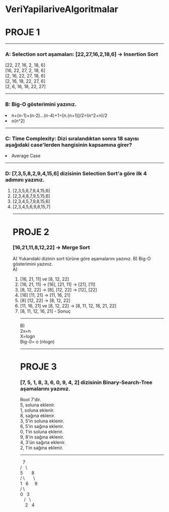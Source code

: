 # VeriYapilariveAlgoritmalar
 # PROJE 1
<hr>

### A: Selection sort aşamaları: [22,27,16,2,18,6] -> Insertion Sort
[22, 27, 16, 2, 18, 6] <br>
[16, 22, 27, 2, 18, 6] <br>
[2, 16, 22, 27, 18, 6]<br>
[2, 16, 18, 22, 27, 6]<br>
[2, 6, 16, 18, 22, 27]<br>
<hr>

### B: Big-O gösterimini yazınız.
<li>
 n+(n-1)+(n-2)...(n-4)+1=[n.(n+1)]/2=(n^2+n)/2 
 <li> o(n^2)
<hr>

### C: Time Complexity: Dizi sıralandıktan sonra 18 sayısı aşağıdaki case'lerden hangisinin kapsamına girer?
 <li>Average Case
 <hr>
 
 ### D: [7,3,5,8,2,9,4,15,6] dizisinin Selection Sort'a göre ilk 4 adımını yazınız.
 <ol> <li> [2,3,5,8,7,9,4,15,6] 
 <li> [2,3,4,8,7,9,5,15,6] 
 <li> [2,3,4,5,7,9,8,15,6] 
  <li> [2,3,4,5,6,9,8,15,7] 
 <hr>
   
   # PROJE 2
 ### [16,21,11,8,12,22] -> Merge Sort

A) Yukarıdaki dizinin sort türüne göre aşamalarını yazınız.
B) Big-O gösterimini yazınız.
   <br>
 A) <br>
   <ol> <li>  [16, 21, 11] ve [8, 12, 22]
 <li> [16, 21, 11] -> [16], [21, 11] -> [21], [11]
 <li> [8, 12, 22] -> [8], [12, 22] -> [12], [22]
 <li> [16] [11, 21] -> [11, 16, 21]
 <li> [8] [12, 22] -> [8, 12, 22]
 <li> [11, 16, 21] ve [8, 12, 22] -> [8, 11, 12, 16, 21, 22]
  <li> [8, 11, 12, 16, 21] - Sonuç
<hr>
 B) <br>
   2x=n <br>
   X=logn <br>
   Big-0= o (nlogn) <br>
   <hr>
   
   # PROJE 3 
   ### [7, 5, 1, 8, 3, 6, 0, 9, 4, 2] dizisinin Binary-Search-Tree aşamalarını yazınız.
   Root 7'dir. <br>
5, soluna eklenir. <br>
1, soluna eklenir.<br>
8, sağına eklenir.<br>
3, 5'in soluna eklenir.<br>
6, 5'in sağına eklenir.<br>
0, 1'in soluna eklenir.<br>
9, 8'in sağına eklenir.<br>
4, 3'ün sağına eklenir.<br>
2, 1'in sağına eklenir.<br>
   <hr>
        &nbsp; 7 <br>
       / &nbsp; \ <br>
      5  &nbsp; &nbsp; &nbsp;  8 <br>
     / \ &nbsp;  &nbsp; &nbsp;  \ <br>
    1 &nbsp;   6 &nbsp; &nbsp;   9 <br>
   / \   &nbsp; &nbsp;   <br> 
  0 &nbsp; 3  &nbsp;  <br> 
   &nbsp;&nbsp;    / &nbsp; \ <br>
 &nbsp;  &nbsp;   2  &nbsp;  4  <br>


